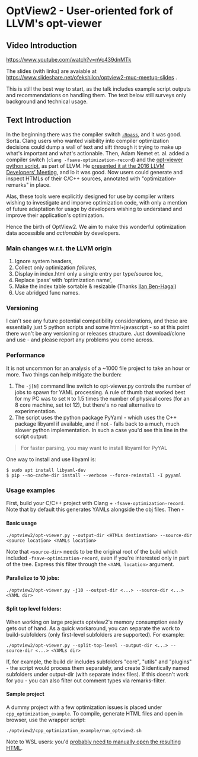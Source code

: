 # OptView2 - User-oriented fork of LLVM's opt-viewer

## Video Introduction 
https://www.youtube.com/watch?v=nVc439dnMTk

The slides (with links) are avaiable at https://www.slideshare.net/ofekshilon/optview2-muc-meetup-slides .

This is still the best way to start, as the talk includes example script outputs and recommendations on handling them. The text below still surveys only background and technical usage.

## Text Introduction

In the beginning there was the compiler switch [`-Rpass`](https://clang.llvm.org/docs/UsersManual.html#options-to-emit-optimization-reports), and it was good. Sorta. Clang users who wanted visibility into compiler optimization decisions could dump a wall of text and sift through it trying to make up what's important and what's actionable.
Then, Adam Nemet et. al. added a compiler switch (`clang -fsave-optimization-record`) and the [opt-viewer python script](https://github.com/llvm/llvm-project/tree/main/llvm/tools/opt-viewer), as part of LLVM. He [presented it at the 2016 LLVM Developers’ Meeting](https://www.youtube.com/watch?v=qq0q1hfzidg), and lo it was good. Now users could generate and inspect HTMLs of their C/C++ sources, annotated with "optimization-remarks" in place. 

Alas, these tools were explicitly designed for use by compiler writers wishing to investigate and imporve optimization code, with only a mention of future adaptation for usage by developers wishing to understand and improve their application's optimization.

Hence the birth of OptView2. We aim to make this wonderful optimization data accessible and _actionable_ by developers.

### Main changes w.r.t. the LLVM origin
1) Ignore system headers,
2) Collect only optimization _failures_, 
3) Display in index.html only a single entry per type/source loc,
4) Replace ‘pass’ with ‘optimization name’,
5) Make the index table sortable & resizable (Thanks [Ilan Ben-Hagai](https://github.com/supox))
6) Use abridged func names.

### Versioning
I can't see any future potential compatibility considerations, and these are essentially just 5 python scripts and some html+javascript - so at this point there won't be any versioning or releases structure. Just download/clone and use - and please report any problems you come across.

### Performance
It is not uncommon for an analysis of a ~1000 file project to take an hour or more. Two things can help mitigate the burden:
 1) The `-j[N]` command line switch to opt-viewer.py controls the number of jobs to spawn for YAML processing. A rule of thumb that worked best for my PC was to set `N` to 1.5 times the number of physical cores (for an 8 core machine, set tot 12), but there's no real alternative to experimentation.
 2) The script uses the python package PyYaml - which uses the C++ package libyaml if available, and if not - falls back to a much, much slower python implementation. In such a case you'd see this line in the script output:
> For faster parsing, you may want to install libyaml for PyYAL

  One way to install and use libyaml is:
  ```
  $ sudo apt install libyaml-dev
  $ pip --no-cache-dir install --verbose --force-reinstall -I pyyaml
  ```

### Usage examples
First, build your C/C++ project with Clang + `-fsave-optimization-record`. Note that by default this generates YAMLs alongside the obj files. Then -

#### Basic usage
```
./optview2/opt-viewer.py --output-dir <HTMLs destination> --source-dir <source location> <YAMLs location>
```
Note that `<source-dir>` needs to be the original root of the build which included `-fsave-optimization-record`, even if you're interested only in part of the tree. Express this filter through the `<YAML location>` argument. 
#### Parallelize to 10 jobs:
```
./optview2/opt-viewer.py -j10 --output-dir <...> --source-dir <...> <YAML dir>
```

#### Split top level folders:
When working on large projects optview2's memory consumption easily gets out of hand. As a quick workaround, you can separate the work to build-subfolders (only first-level subfolders are supported).  For example:
```
./optview2/opt-viewer.py --split-top-level --output-dir <...> --source-dir <...> <YAMLs dir>
```
If, for example, the build dir includes subfolders "core", "utils" and "plugins" - the script would process them separately, and create 3 identically named subfolders under output-dir (with separate index files).
If this doesn't work for you - you can also filter out comment types via remarks-filter.
#### Sample project
A dummy project with a few optimization issues is placed under `cpp_optimization_example`. To compile, generate HTML files and open in browser, use the wrapper script:
```
./optview2/cpp_optimization_example/run_optview2.sh
```
Note to WSL users: you'd [probably need to manually open the resulting HTML](https://github.com/OfekShilon/optview2/issues/11).
